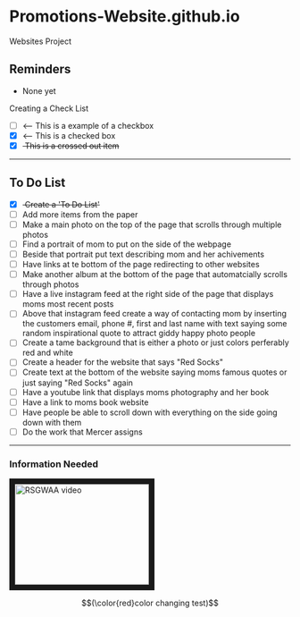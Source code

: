 # Promotions-Website.github.io
Websites Project

## Reminders
- None yet

Creating a Check List
- [ ] <-- This is a example of a checkbox
- [x] <-- This is a checked box
- [x] <del> This is a crossed out item </del>

---

## To Do List
- [x] <del> Create a 'To Do List' </del>
- [ ] Add more items from the paper
- [ ] Make a main photo on the top of the page that scrolls through multiple photos
- [ ] Find a portrait of mom to put on the side of the webpage
- [ ] Beside that portrait put text describing mom and her achivements
- [ ] Have links at te bottom of the page redirecting to other websites
- [ ] Make another album at the bottom of the page that automatcially scrolls through photos
- [ ] Have a live instagram feed at the right side of the page that displays moms most recent posts
- [ ] Above that instagram feed create a way of contacting mom by inserting the customers email, phone #, first and last name with text saying some random inspirational quote to attract giddy happy photo people
- [ ] Create a tame background that is either a photo or just colors perferably red and white
- [ ] Create a header for the website that says "Red Socks"
- [ ] Create text at the bottom of the website saying moms famous quotes or just saying "Red Socks" again
- [ ] Have a youtube link that displays moms photography and her book
- [ ] Have a link to moms book website
- [ ] Have people be able to scroll down with everything on the side going down with them
- [ ] Do the work that Mercer assigns

---

### Information Needed

<a href="http://www.youtube.com/watch?feature=player_embedded&v=v=zTtejen_qqs"
   target="_blank">
<img src="http://img.youtube.com/vi/v=zTtejen_qqs/0.jpg"
     alt="RSGWAA video"
     width="240"
     height="180"
     border="10" />
</a>

$$(\color{red}color  changing  test)$$
